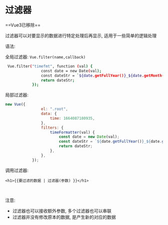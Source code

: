 # 过滤器

==Vue3已移除==

过滤器可以对要显示的数据进行特定处理后再显示, 适用于一些简单的逻辑处理

语法: 

全局过滤器: `Vue.filter(name,callback)`

```bash
 Vue.filter("timefmt", function (val) {
                const date = new Date(val);
                const dateStr = `${date.getFullYear()}_${date.getMonth()}_${date.getDate()}`;
                return dateStr;
            });
```

局部过滤器: 

```js
new Vue({
                el: ".root",
                data: {
                    time: 1664087180935,
                },
                filters: {
                    timeFormatter(val) {
                        const date = new Date(val);
                        const dateStr = `${date.getFullYear()}_${date.getMonth()}_${date.getDate()}`;
                        return dateStr;
                    },
                },
            });
```

调用过滤器: 

`<h1>{{要过滤的数据 | 过滤器(参数) }}</h1>`

‍

注意: 

* 过滤器也可以接收额外参数, 多个过滤器也可以串联
* 过滤器并没有修改原本的数据,  是产生新的对应的数据
